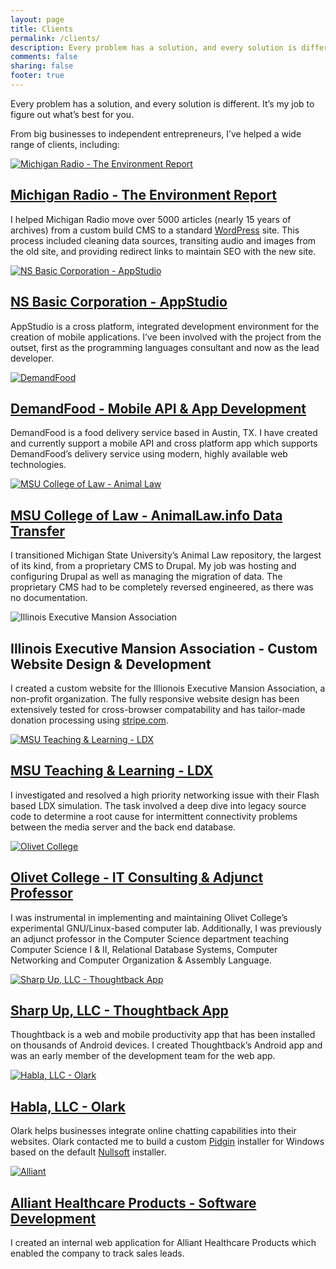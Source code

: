 ```yaml
---
layout: page
title: Clients
permalink: /clients/
description: Every problem has a solution, and every solution is different. It’s my job to figure out what’s best for you.
comments: false
sharing: false
footer: true
---
```


Every problem has a solution, and every solution is different. It’s my job to figure out what’s best for you.

From big businesses to independent entrepreneurs, I’ve helped a wide range of clients, including:

<div class="row">
  <div class="client">
    <div class="col-sm-4 col-xs-4">
      <a href="http://environmentreport.org/" class="client-link"><img src="{{ "/img/environmentReport.png" | prepend: site.baseurl }}" alt="Michigan Radio - The Environment Report" title="Michigan Radio - The Environment Report" class="clientImg"></a>
    </div>
    <div class="col-sm-8 col-xs-8">
      <a href="http://environmentreport.org/"><h2 class="client-header">Michigan Radio - The Environment Report</h2></a>
      <p>I helped Michigan Radio move over 5000 articles (nearly 15 years of archives) from a custom build CMS to a standard <a href="https://WordPress.org/">WordPress</a> site. This process included cleaning data sources, transiting audio and images from the old site, and providing redirect links to maintain SEO with the new site.</p>
    </div>
  </div>
</div>
<div class="row">
  <div class="client">
    <div class="col-sm-3">
      <a href="https://www.nsbasic.com/"><img src="{{ "/img/appstudio.png" | prepend: site.baseurl }}" alt="NS Basic Corporation - AppStudio" title="NS Basic Corporation - AppStudio" class="clientImg"></a>
    </div>
    <div class="col-sm-9">
      <a href="https://www.nsbasic.com/"><h2 class="client-header">NS Basic Corporation - AppStudio</h2></a>
      <p>AppStudio is a cross platform, integrated development environment for the creation of mobile applications. I&#8217;ve been involved with the project from the outset, first as the programming languages consultant and now as the lead developer.</p>
    </div>
  </div>
</div>
<div class="row">
  <div class="client">
    <div class="col-sm-3">
      <a href="https://demandfood.com/"><img src="{{ "/img/demandFood.png" | prepend: site.baseurl }}" alt="DemandFood" title="DemandFood" class="clientImg"></a>
    </div>
    <div class="col-sm-9">
      <a href="https://demandfood.com/"><h2 class="client-header">DemandFood - Mobile API &amp; App Development</h2></a>
      <p>DemandFood is a food delivery service based in Austin, TX. I have created and currently support a mobile API and cross platform app which supports DemandFood&#8217;s delivery service using modern, highly available web technologies.</p>
    </div>
  </div>
</div>
<div class="row">
  <div class="client">
    <div class="col-sm-3">
      <a href="http://animallaw.info"><img src="{{ "/img/animallaw.png" | prepend: site.baseurl }}" alt="MSU College of Law - Animal Law" title="MSU College of Law - Animal Law" class="clientImg"></a>
    </div>
    <div class="col-sm-9">
      <a href="http://animallaw.info"><h2 class="client-header">MSU College of Law - AnimalLaw.info Data Transfer</h2></a>
      <p>I transitioned Michigan State University&#8217;s Animal Law repository, the largest of its kind, from a proprietary CMS to Drupal. My job was hosting and configuring Drupal as well as managing the migration of data. The proprietary CMS had to be completely reversed engineered, as there was no documentation.</p>
    </div>
  </div>
</div>
<div class="row">
  <div class="client">
    <div class="col-sm-3">
      <img src="{{ "/img/ilmansion.png" | prepend: site.baseurl }}" alt="Illinois Executive Mansion Association" title="Illinois Executive Mansion Association" class="clientImg">
    </div>
    <div class="col-sm-9">
      <h2 class="client-header">Illinois Executive Mansion Association - Custom Website Design &amp; Development</h2>
      <p>I created a custom website for the Illionois Executive Mansion Association, a non-profit organization. The fully responsive website design has been extensively tested for cross-browser compatability and has tailor-made donation processing using <a href="https://stripe.com/">stripe.com</a>.</p>
    </div>
  </div>
</div>
<div class="row">
  <div class="client">
    <div class="col-sm-3">
      <a href="https://tech.msu.edu/itservices/teaching-learning/"><img src="{{ "/img/msuLearnTeach.png" | prepend: site.baseurl }}" alt="MSU Teaching & Learning - LDX" title="MSU Teaching & Learning - LDX" class="clientImg"></a>
    </div>
    <div class="col-sm-9">
      <a href="https://tech.msu.edu/itservices/teaching-learning/"><h2 class="client-header">MSU Teaching &amp; Learning - LDX</h2></a>
      <p>I investigated and resolved a high priority networking issue with their Flash based LDX simulation. The task involved a deep dive into legacy source code to determine a root cause for intermittent connectivity problems between the media server and the back end database.</p>
    </div>
  </div>
</div>
<div class="row">
  <div class="client">
    <div class="col-sm-3">
      <a href="http://www.olivetcollege.edu/"><img src="{{ "/img/olivet.png" | prepend: site.baseurl }}" alt="Olivet College" title="Olivet College" class="clientImg"></a>
    </div>
    <div class="col-sm-9">
      <a href="http://www.olivetcollege.edu/"><h2 class="client-header">Olivet College - IT Consulting &amp; Adjunct Professor</h2></a>
      <p>I was instrumental in implementing and maintaining Olivet College&#8217;s experimental GNU/Linux-based computer lab. Additionally, I was previously an adjunct professor in the Computer Science department teaching Computer Science I &amp; II, Relational Database Systems, Computer Networking and Computer Organization &amp; Assembly Language.</p>
    </div>
  </div>
</div>
<div class="row">
  <div class="client">
    <div class="col-sm-3">
      <a href="https://thoughtback.com/"><img src="{{ "/img/thoughtback.png" | prepend: site.baseurl }}" alt="Sharp Up, LLC - Thoughtback App" title="Sharp Up, LLC - Thoughtback App" class="clientImg"></a>
    </div>
    <div class="col-sm-9">
      <a href="https://thoughtback.com/"><h2 class="client-header">Sharp Up, LLC - Thoughtback App</h2></a>
      <p>Thoughtback is a web and mobile productivity app that has been installed on thousands of Android devices. I created Thoughtback’s Android app and was an early member of the development team for the web app.</p>
    </div>
  </div>
</div>
<div class="row">
  <div class="client">
    <div class="col-sm-3">
      <a href="https://www.olark.com/"><img src="{{ "/img/olark.png" | prepend: site.baseurl }}" alt="Habla, LLC - Olark" title="Habla, LLC - Olark" class="clientImg"></a>
    </div>
    <div class="col-sm-9">
      <a href="https://www.olark.com/"><h2 class="client-header">Habla, LLC - Olark</h2></a>
      <p>Olark helps businesses integrate online chatting capabilities into their websites. Olark contacted me to build a custom <a href="https://www.pidgin.im/">Pidgin</a> installer for Windows based on the default <a href="http://nsis.sourceforge.net/Main_Page">Nullsoft</a> installer.</p>
    </div>
  </div>
</div>
<div class="row">
  <div class="client">
    <div class="col-sm-3">
      <a href="http://allianthealthcare.com/"><img src="{{ "/img/alliant.png" | prepend: site.baseurl }}" alt="Alliant" title="Alliant" class="clientImg"></a>
    </div>
    <div class="col-sm-9">
      <a href="http://allianthealthcare.com/"><h2 class="client-header">Alliant Healthcare Products - Software Development</h2></a>
      <p>I created an internal web application for Alliant Healthcare Products which enabled the company to track sales leads.</p>
    </div>
  </div>
</div>
